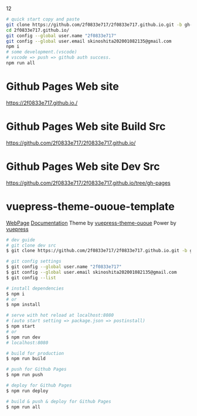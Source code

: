 12

``` bash
# quick start copy and paste
git clone https://github.com/2f0833e717/2f0833e717.github.io.git -b gh-pages
cd 2f0833e717.github.io/
git config --global user.name "2f0833e717"
git config --global user.email skinoshita202001082135@gmail.com
npm i
# some development.(vscode)
# vscode => push => github auth success.
npm run all
```

# Github Pages Web site
https://2f0833e717.github.io./

# Github Pages Web site Build Src
https://github.com/2f0833e717/2f0833e717.github.io/

# Github Pages Web site Dev Src
https://github.com/2f0833e717/2f0833e717.github.io/tree/gh-pages

# vuepress-theme-ououe-template
[WebPage](https://2f0833e717.github.io./)
[Documentation](https://tolking.github.io/vuepress-theme-ououe)
Theme by [vuepress-theme-ououe](https://github.com/tolking/vuepress-theme-ououe)
Power by [vuepress](https://github.com/vuejs/vuepress)

``` bash
# dev guide
# git clone dev src
$ git clone https://github.com/2f0833e717/2f0833e717.github.io.git -b gh-pages

# git config settings
$ git config --global user.name "2f0833e717"
$ git config --global user.email skinoshita202001082135@gmail.com
$ git config --list

# install dependencies
$ npm i
# or
$ npm install

# serve with hot reload at localhost:8080
# (auto start setting => package.json => postinstall)
$ npm start
# or
$ npm run dev
# localhost:8080

# build for production
$ npm run build

# push for Github Pages
$ npm run push

# deploy for Github Pages
$ npm run deploy

# build & push & deploy for Github Pages
$ npm run all
```